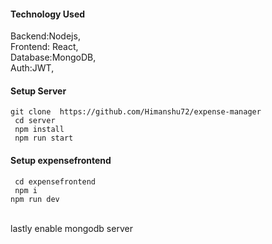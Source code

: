 <h4>Technology Used</h4>
<p>
    Backend:Nodejs,<br>
    Frontend: React,<br>
    Database:MongoDB,<br>
    Auth:JWT,<br>
</p>
<h4>Setup Server</h4>
<code>git clone  https://github.com/Himanshu72/expense-manager</code><br>
<code> cd server</code><br>
<code> npm install </code><br>
<code> npm run start </code><br>

<h4>Setup expensefrontend</h4>
<code> cd expensefrontend </code><br>
<code> npm i </code><br>
<code>npm run dev</code><br>
<br>
<p>lastly enable mongodb server</p>
